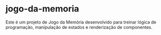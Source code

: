 # jogo-da-memoria
Este é um projeto de Jogo da Memória desenvolvido para treinar lógica de programação, manipulação de estados e renderização de componentes.
